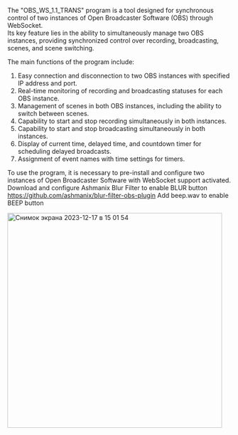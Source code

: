 
  
  
  The "OBS_WS_1.1_TRANS" program is a tool designed for synchronous
control of two instances of Open Broadcaster Software (OBS) through WebSocket.    
  Its key feature lies in the ability to simultaneously manage two OBS 
instances, providing synchronized control over recording, broadcasting, 
scenes, and scene switching.

The main functions of the program include:

1) Easy connection and disconnection to two OBS instances with specified IP address and port.
2) Real-time monitoring of recording and broadcasting statuses for each OBS instance.
3) Management of scenes in both OBS instances, including the ability to switch between scenes.
4) Capability to start and stop recording simultaneously in both instances.
5) Capability to start and stop broadcasting simultaneously in both instances.
6) Display of current time, delayed time, and countdown timer for scheduling delayed broadcasts.
7) Assignment of event names with time settings for timers.

  To use the program, it is necessary to pre-install and configure two instances
of Open Broadcaster Software with WebSocket support activated.
  Download and configure Ashmanix Blur Filter to enable BLUR button
  https://github.com/ashmanix/blur-filter-obs-plugin
  Add beep.wav to enable BEEP button

<img width="483" alt="Снимок экрана 2023-12-17 в 15 01 54" src="https://github.com/Nktdenis/OBS_WS_5.1_TRANS/assets/154056567/7476a45e-b54c-4856-9bf5-d2e66a4f8c5c">
